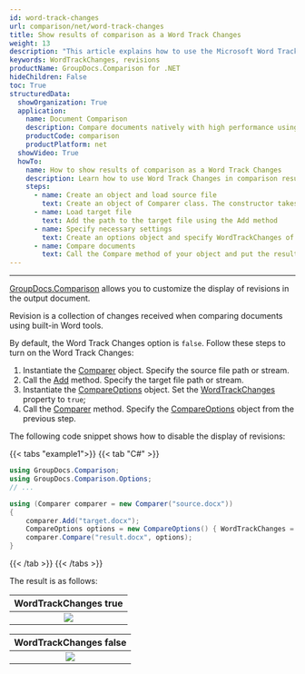 ```yaml
---
id: word-track-changes
url: comparison/net/word-track-changes
title: Show results of comparison as a Word Track Changes
weight: 13
description: "This article explains how to use the Microsoft Word Track Changes comparing as a built in feature in GroupDocs.Comparison for .NET."
keywords: WordTrackChanges, revisions
productName: GroupDocs.Comparison for .NET
hideChildren: False
toc: True
structuredData:
  showOrganization: True
  application:
    name: Document Comparison
    description: Compare documents natively with high performance using C# language and GroupDocs.Comparison for .NET
    productCode: comparison
    productPlatform: net
  showVideo: True
  howTo:
    name: How to show results of comparison as a Word Track Changes
    description: Learn how to use Word Track Changes in comparison result
    steps:
      - name: Create an object and load source file
        text: Create an object of Comparer class. The constructor takes the source file path parameter. You may specify absolute or relative file path as per your requirements.
      - name: Load target file
        text: Add the path to the target file using the Add method
      - name: Specify necessary settings
        text: Create an options object and specify WordTrackChanges of true value.
      - name: Compare documents
        text: Call the Compare method of your object and put the resulting file path parameter and the options object.
---
```


---

[GroupDocs.Comparison](https://products.groupdocs.com/comparison/net) allows you to customize the display of revisions in the output document.

Revision is a collection of changes received when comparing documents using built-in Word tools.

By default, the Word Track Changes option is `false`. Follow these steps to turn on the Word Track Changes:

1.  Instantiate the [Comparer](https://reference.groupdocs.com/comparison/net/groupdocs.comparison/comparer) object. Specify the source file path or stream.
2.  Call the [Add](https://reference.groupdocs.com/comparison/net/groupdocs.comparison/comparer/methods/add/index) method. Specify the target file path or stream.
3.  Instantiate the [CompareOptions](https://reference.groupdocs.com/comparison/net/groupdocs.comparison.options/compareoptions) object. Set the [WordTrackChanges](https://reference.groupdocs.com/comparison/net/groupdocs.comparison.options/compareoptions/properties/wordtrackchanges) property to `true`;
4.  Call the [Comparer](https://reference.groupdocs.com/comparison/net/groupdocs.comparison/comparer) method. Specify the [CompareOptions](https://reference.groupdocs.com/comparison/net/groupdocs.comparison.options/compareoptions) object from the previous step.

The following code snippet shows how to disable the display of revisions:

{{< tabs "example1">}}
{{< tab "C#" >}}
```csharp
using GroupDocs.Comparison;
using GroupDocs.Comparison.Options;
// ...

using (Comparer comparer = new Comparer("source.docx"))
{
    comparer.Add("target.docx");
    CompareOptions options = new CompareOptions() { WordTrackChanges = true };
    comparer.Compare("result.docx", options);
}
```
{{< /tab >}}
{{< /tabs >}}

The result is as follows:

|                     WordTrackChanges true                      |
| :------------------------------------------------------------: |
| ![](/comparison/net/images/word-track-changes-option-true.png) |




|                     WordTrackChanges false                      |
| :-------------------------------------------------------------: |
| ![](/comparison/net/images/word-track-changes-option-false.png) |

